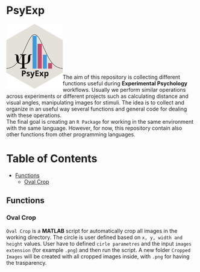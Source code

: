 # **PsyExp**

<img src="img/psyexp.svg" width="150" align="left" />

</br>
</br>
</br>
</br>
</br>
</br>
</br>

<div class=text-justify>

The aim of this repository is collecting different functions useful during **Experimental Psychology** workflows. Usually we perform similar operations across experiments or different projects such as calculating distance and visual angles, manipulating images for stimuli. The idea is to collect and organize in an useful way several functions and general code for dealing with these operations.  
The final goal is creating an `R Package` for working in the same environment with the same language. However, for now, this repository contain also other functions from other programming languages.

</div>

# Table of Contents

  - [Functions](#functions)
    - [Oval Crop](#oval-crop)

## Functions

### Oval Crop

<div class=text-justify>

`Oval Crop` is a **MATLAB** script for automatically crop all images in the working directory. The circle is user defined based on `x, y, width and height` values. User have to defined `cirle parametres` and the input `images extension` (for example `.png`) and then run the script. A new folder `Cropped Images` will be created with all cropped images inside, with `.png` for having the trasparency.

</div>